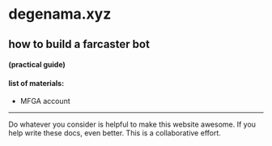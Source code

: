 # degenama.xyz

## how to build a farcaster bot

#### (practical guide)

#### list of materials:

- MFGA account

---

Do whatever you consider is helpful to make this website awesome. If you help write these docs, even better. This is a collaborative effort.
